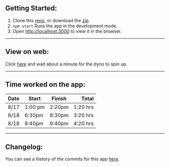 ## Getting Started:

1. Clone this [repo](https://github.com/maxmueller7/btc-profile-cards), or download the [zip](https://github.com/maxmueller7/btc-profile-cards/archive/refs/heads/main.zip).
2. `npm start` Runs the app in the development mode.
3. Open [http://localhost:3000](http://localhost:3000) to view it in the browser.

<hr />

## View on web:

Click <a href="https://btc-cards.herokuapp.com/" target="_blank">here</a> and wait about a minute for the dyno to spin up.

<hr />

## Time worked on the app:

| Date | Start   | Finish |    Total |
| ---- | ------- | :----: | -------: |
| 8/17 | 1:00 pm | 2:20pm | 1:20 hrs |
| 8/18 | 6:30pm  | 8:30pm | 3:20 hrs |
| 8/18 | 8:40pm  | 9:40pm | 4:20 hrs |

<hr />

## Changelog:

You can see a history of the commits for this app <a href="https://github.com/maxmueller7/btc-profile-cards/commits/main" target="_blank">here</a>.
